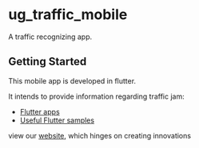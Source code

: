 # ug_traffic_mobile

A traffic recognizing app.

## Getting Started

This mobile app is developed in flutter.

It intends to provide information regarding traffic jam:

- [Flutter apps](https://flutter.dev/docs/get-started/codelab)
- [Useful Flutter samples](https://flutter.dev/docs/cookbook)

 view our
[website](https://pivosoftltd.com/), which hinges on creating innovations
